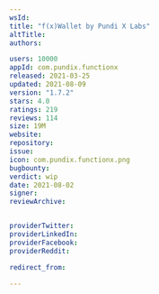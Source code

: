 ```yaml
---
wsId: 
title: "f(x)Wallet by Pundi X Labs"
altTitle: 
authors:

users: 10000
appId: com.pundix.functionx
released: 2021-03-25
updated: 2021-08-09
version: "1.7.2"
stars: 4.0
ratings: 219
reviews: 114
size: 19M
website: 
repository: 
issue: 
icon: com.pundix.functionx.png
bugbounty: 
verdict: wip
date: 2021-08-02
signer: 
reviewArchive:


providerTwitter: 
providerLinkedIn: 
providerFacebook: 
providerReddit: 

redirect_from:

---
```



